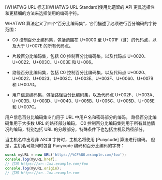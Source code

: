 
[WHATWG URL 标志][WHATWG URL Standard]使用比遗留的 API 更具选择性和更精细的方法来选择使用的编码字符。

WHATWG 算法定义了四个“百分比编码集”，它们描述了必须进行百分编码的字符范围：

* C0 控制百分比编码集，包括范围在 U+0000 至 U+001F（含）的代码点，以及大于 U+007E 的所有代码点。

* 片段百分比编码集，包括 C0 控制百分比编码集，以及代码点 U+0020、U+0022、U+003C、U+003E 和 U+006。

* 路径百分比编码集，包括 C0 控制百分比编码集，以及代码点 U+0020、U+0022、U+0023、U+003C、U+003E、U+003F、U+0060、U+007B 和 U+007D。

* 用户信息编码集，包括路径百分比编码集，以及代码点 U+002F、U+003A、U+003B、U+003D、U+0040、U+005B、U+005C、U+005D、U+005E 和 U+007C。

用户信息百分比编码集专门用于 URL 中用户名和密码部分的编码。
路径百分比编码集用于大多数 URL 的路径部分编码。
C0 控制百分比编码集则用于所有其他情况的编码，特别包括 URL 的分段部分，特殊条件下也包括主机及路径部分。

当主机名中出现非 ASCII 字符时，主机名将使用 [Punycode] 算法进行编码。
但是，主机名可能同时包含 Punycode 编码和百分比编码的字符：

```js
const myURL = new URL('https://%CF%80.example.com/foo');
console.log(myURL.href);
// 打印 https://xn--1xa.example.com/foo
console.log(myURL.origin);
// 打印 https://xn--1xa.example.com
```

